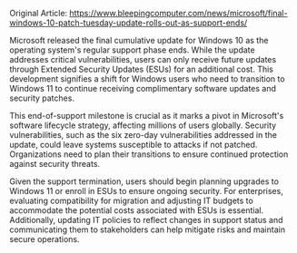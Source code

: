 Original Article: https://www.bleepingcomputer.com/news/microsoft/final-windows-10-patch-tuesday-update-rolls-out-as-support-ends/

Microsoft released the final cumulative update for Windows 10 as the operating system's regular support phase ends. While the update addresses critical vulnerabilities, users can only receive future updates through Extended Security Updates (ESUs) for an additional cost. This development signifies a shift for Windows users who need to transition to Windows 11 to continue receiving complimentary software updates and security patches.

This end-of-support milestone is crucial as it marks a pivot in Microsoft's software lifecycle strategy, affecting millions of users globally. Security vulnerabilities, such as the six zero-day vulnerabilities addressed in the update, could leave systems susceptible to attacks if not patched. Organizations need to plan their transitions to ensure continued protection against security threats.

Given the support termination, users should begin planning upgrades to Windows 11 or enroll in ESUs to ensure ongoing security. For enterprises, evaluating compatibility for migration and adjusting IT budgets to accommodate the potential costs associated with ESUs is essential. Additionally, updating IT policies to reflect changes in support status and communicating them to stakeholders can help mitigate risks and maintain secure operations.